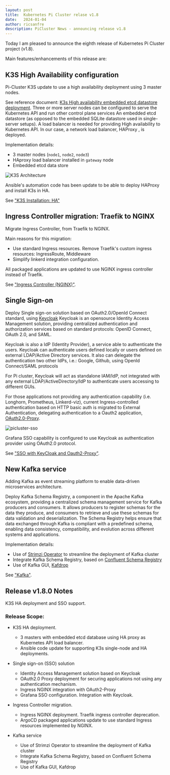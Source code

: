 ```yaml
---
layout: post
title:  Kubernetes Pi Cluster relase v1.8
date:   2024-01-04
author: ricsanfre
description: PiCluster News - announcing release v1.8
---
```



Today I am pleased to announce the eighth release of Kubernetes Pi Cluster project (v1.8). 

Main features/enhancements of this release are:


## K3S High Availability configuration

Pi-Cluster K3S update to use a high availability deployment using 3 master nodes.

See reference document: [K3s High availability embedded etcd datastore deployment](https://docs.k3s.io/architecture#high-availability-k3s).
Three or more server nodes can be configured to serve the Kubernetes API and run other control plane services An embedded etcd datastore (as opposed to the embedded SQLite datastore used in single-server setups).
A load balancer is needed for providing High availability to Kubernetes API. In our case, a network load balancer, HAProxy , is deployed.

Implementation details:

- 3 master nodes (`node1`, `node2`, `node3`)
- HAproxy load balancer installed in `gateway` node
- Embedded etcd data store

![K3S Architecture](/assets/img/k3s-HA-configuration.png)

Ansible's automation code has been update to be able to deploy HAProxy and install K3s in HA.

See ["K3S Installation: HA"](/docs/k3s-installation/#high-availability-k3s)

## Ingress Controller migration: Traefik to NGINX

Migrate Ingress Controller, from Traefik to NGINX.

Main reasons for this migration:
- Use standard Ingress resources. Remove Traefik's custom ingress resources: IngressRoute, Middleware
- Simplify linkerd integration configuration.

All packaged applications are updated to use NGINX ingress controller instead of Traefik.

See ["Ingress Controller (NGINX)"](/docs/nginx/).

## Single Sign-on

Deploy Single sign-on solution based on OAuth2.0/OpenId Connect standard, using [Keycloak](https://www.keycloak.org/)
Keycloak is an opensource Identity Access Management solution, providing centralized authentication and authorization services based on standard protocols: OpenID Connect, OAuth 2.0, and SAML.

Keycloak is also a IdP (Identity Provider), a service able to authenticate the users.
Keycloak can authenticate users defined locally or users defined on external LDAP/Active Directory services.
It also can delegate the authentication two other IdPs, i.e.: Google, Github,  using OpenId Connect/SAML protocols

For Pi cluster, Keycloak will act as standalone IAM/IdP, not integrated with any external LDAP/ActiveDirectory/IdP to authenticate users accessing to different GUIs.

For those applications not providing any authentication capability (i.e. Longhorn, Prometheus, Linkerd-viz), current Ingress-controlled authentication based on HTTP basic auth is migrated to
External Authentication, delegating authentication to a Oauth2 application, [OAuth2.0-Proxy](https://oauth2-proxy.github.io/oauth2-proxy/).

![picluster-sso](/assets/img/picluster-sso.png)

Grafana SSO capability is configured to use Keycloak as authentication provider using OAuth2.0 protocol.

See ["SSO with KeyCloak and Oauth2-Proxy"](/docs/sso/).

## New Kafka service

Adding Kafka as event streaming platform to enable data-driven microservices architecture.

Deploy Kafka Schema Registry, a component in the Apache Kafka ecosystem, providing a centralized schema management service for Kafka producers and consumers.
It allows producers to register schemas for the data they produce, and consumers to retrieve and use these schemas for data validation and deserialization. The Schema Registry helps ensure that data exchanged through Kafka is compliant with a predefined schema, enabling data consistency, compatibility, and evolution across different systems and applications.

Implementation details:

- Use of [Strimzi Operator](https://strimzi.io/) to streamline the deployment of Kafka cluster
- Integrate Kafka Schema Registry, based on [Confluent Schema Registry](https://github.com/confluentinc/schema-registry)
- Use of Kafka GUI, [Kafdrop](https://github.com/obsidiandynamics/kafdrop)

See ["Kafka"](/docs/kafka/).

## Release v1.8.0 Notes

K3S HA deployment and SSO support.

### Release Scope:

  - K3S HA deployment.
    - 3 masters with embedded etcd database using HA proxy as Kubernetes API load balancer.
    - Ansible code update for supporting K3s single-node and HA deployments.

  - Single sign-on (SSO) solution
    - Identity Access Management solution based on Keycloak
    - OAuth2.0 Proxy deployment for securing applications not using any authentication mechanism.
    - Ingress NGINX integration with OAuth2-Proxy
    - Grafana SSO configuration. Integration with Keycloak.

  - Ingress Controller migration.
    - Ingress NGINX deployment. Traefik ingress controller deprecation.
    - ArgoCD packaged applications update to use standard Ingress resources implemented by NGINX.

  - Kafka service
    - Use of Strimzi Operator to streamline the deployment of Kafka cluster
    - Integrate Kafka Schema Registry, based on Confluent Schema Registry
    - Use of Kafka GUI, Kafdrop

